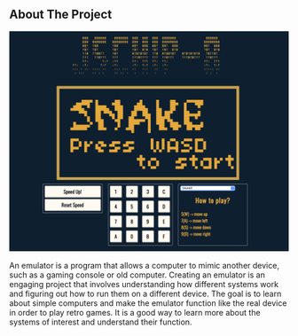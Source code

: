 <!-- ABOUT THE PROJECT -->
## About The Project

![plot](./img/about.png)

An emulator is a program that allows a computer to mimic another device, such as a gaming console or old computer. Creating an emulator is an engaging project that involves understanding how different systems work and figuring out how to run them on a different device. The goal is to learn about simple computers and make the emulator function like the real device in order to play retro games. It is a good way to learn more about the systems of interest and understand their function.
